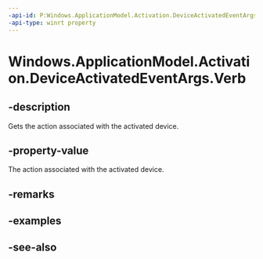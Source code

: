 ----api-id: P:Windows.ApplicationModel.Activation.DeviceActivatedEventArgs.Verb
-api-type: winrt property
---<!-- Property syntaxpublic string Verb { get; }--># Windows.ApplicationModel.Activation.DeviceActivatedEventArgs.Verb## -descriptionGets the action associated with the activated device.## -property-valueThe action associated with the activated device.## -remarks## -examples## -see-also